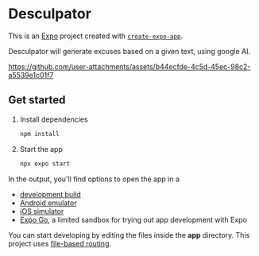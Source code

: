 # Desculpator

This is an [Expo](https://expo.dev) project created with [`create-expo-app`](https://www.npmjs.com/package/create-expo-app).

Desculpator will generate excuses based on a given text, using google AI.




https://github.com/user-attachments/assets/b44ecfde-4c5d-45ec-98c2-a5539e1c01f7



## Get started

1. Install dependencies

   ```bash
   npm install
   ```

2. Start the app

   ```bash
   npx expo start
   ```

In the output, you'll find options to open the app in a

- [development build](https://docs.expo.dev/develop/development-builds/introduction/)
- [Android emulator](https://docs.expo.dev/workflow/android-studio-emulator/)
- [iOS simulator](https://docs.expo.dev/workflow/ios-simulator/)
- [Expo Go](https://expo.dev/go), a limited sandbox for trying out app development with Expo

You can start developing by editing the files inside the **app** directory. This project uses [file-based routing](https://docs.expo.dev/router/introduction).
